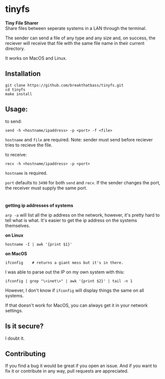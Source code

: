 # tinyfs
**Tiny File Sharer**  
Share files between seperate systems in a LAN through the terminal.  

The sender can send a file of any type and any size and, on success, the reciever will receive that file with the same file name in their current directory.  

It works on MacOS and Linux.

## Installation
```
git clone https://github.com/breakthatbass/tinyfs.git
cd tinyfs
make install
```

## Usage:
to send:
```
send -h <hostname/ipaddress> -p <port> -f <file>
```
`hostname` and `file` are required. Note: sender must send before reciever tries to recieve the file.

to receive:
```
recv -h <hostname/ipaddress> -p <port>
```
`hostname` is required.  

`port` defaults to `3490` for both `send` and `recv`. If the sender changes the port, the receiver must supply the same port.
#
**getting ip addresses of systems**  

`arp -a` will list all the ip address on the network, however, it's pretty hard to tell what is what. It's easier to get the ip address on the systems themselves.

**on Linux**
```
hostname -I | awk '{print $1}'
```
 
**on MacOS**
```
ifconfig    # returns a giant mess but it's in there.
```
I was able to parse out the IP on my own system with this:
```
ifconfig | grep "\<inet\>" | awk '{print $2}' | tail -n 1
```
However, I don't know if `ifconfig` will display things the same on all systems.  

If that doesn't work for MacOS, you can always get it in your network settings.

## Is it secure?
I doubt it.

## Contributing
If you find a bug it would be great if you open an issue. And if you want to fix it or contribute in any way, pull requests are appreciated.